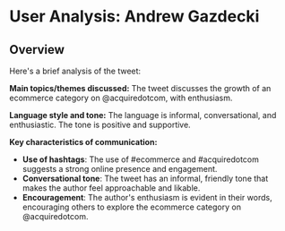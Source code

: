 # User Analysis: Andrew Gazdecki

## Overview

Here's a brief analysis of the tweet:

**Main topics/themes discussed:**
The tweet discusses the growth of an ecommerce category on @acquiredotcom, with enthusiasm.

**Language style and tone:**
The language is informal, conversational, and enthusiastic. The tone is positive and supportive.

**Key characteristics of communication:**

* **Use of hashtags**: The use of #ecommerce and #acquiredotcom suggests a strong online presence and engagement.
* **Conversational tone**: The tweet has an informal, friendly tone that makes the author feel approachable and likable.
* **Encouragement**: The author's enthusiasm is evident in their words, encouraging others to explore the ecommerce category on @acquiredotcom.